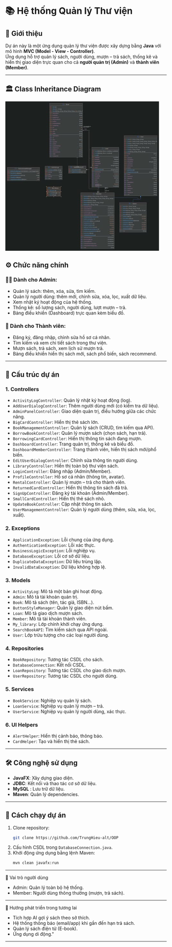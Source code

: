 # 📚 Hệ thống Quản lý Thư viện

## 📝 Giới thiệu
Dự án này là một ứng dụng quản lý thư viện được xây dựng bằng **Java** với mô hình **MVC (Model - View - Controller)**.  
Ứng dụng hỗ trợ quản lý sách, người dùng, mượn – trả sách, thống kê và hiển thị giao diện trực quan cho cả **người quản trị (Admin)** và **thành viên (Member)**.  

---

## 🏛️ Class Inheritance Diagram
![Sơ đồ lớp kế thừa](src/main/resources/images/class_inherent_diagram.jpg)

## ⚙️ Chức năng chính
### 👨‍💼 Dành cho Admin:
- Quản lý sách: thêm, xóa, sửa, tìm kiếm.
- Quản lý người dùng: thêm mới, chỉnh sửa, xóa, lọc, xuất dữ liệu.
- Xem nhật ký hoạt động của hệ thống.
- Thống kê: số lượng sách, người dùng, lượt mượn – trả.
- Bảng điều khiển (Dashboard) trực quan kèm biểu đồ.

### 👤 Dành cho Thành viên:
- Đăng ký, đăng nhập, chỉnh sửa hồ sơ cá nhân.
- Tìm kiếm và xem chi tiết sách trong thư viện.
- Mượn sách, trả sách, xem lịch sử mượn trả.
- Bảng điều khiển hiển thị sách mới, sách phổ biến, sách recommend.

---

## 📂 Cấu trúc dự án
### 1. **Controllers**
- `ActivityLogController`: Quản lý nhật ký hoạt động (log).
- `AddUserDialogController`: Thêm người dùng mới (có kiểm tra dữ liệu).
- `AdminPanelController`: Giao diện quản trị, điều hướng giữa các chức năng.
- `BigCardController`: Hiển thị thẻ sách lớn.
- `BookManagementController`: Quản lý sách (CRUD, tìm kiếm qua API).
- `BorrowBookController`: Quản lý mượn sách (chọn sách, hạn trả).
- `BorrowingCardController`: Hiển thị thông tin sách đang mượn.
- `DashboardController`: Trang quản trị, thống kê và biểu đồ.
- `DashboardMemberController`: Trang thành viên, hiển thị sách mới/phổ biến.
- `EditUserDialogController`: Chỉnh sửa thông tin người dùng.
- `LibraryController`: Hiển thị toàn bộ thư viện sách.
- `LoginController`: Đăng nhập (Admin/Member).
- `ProfileController`: Hồ sơ cá nhân (thông tin, avatar).
- `RentalController`: Quản lý mượn – trả cho thành viên.
- `ReturnedCardController`: Hiển thị thông tin sách đã trả.
- `SignUpController`: Đăng ký tài khoản (Admin/Member).
- `SmallCardController`: Hiển thị thẻ sách nhỏ.
- `UpdateBookController`: Cập nhật thông tin sách.
- `UserManagementController`: Quản lý người dùng (thêm, sửa, xóa, lọc, xuất).

### 2. **Exceptions**
- `ApplicationException`: Lỗi chung của ứng dụng.
- `AuthenticationException`: Lỗi xác thực.
- `BusinessLogicException`: Lỗi nghiệp vụ.
- `DatabaseException`: Lỗi cơ sở dữ liệu.
- `DuplicateDataException`: Dữ liệu trùng lặp.
- `InvalidDataException`: Dữ liệu không hợp lệ.

### 3. **Models**
- `ActivityLog`: Mô tả một bản ghi hoạt động.
- `Admin`: Mô tả tài khoản quản trị.
- `Book`: Mô tả sách (tên, tác giả, ISBN...).
- `ButtonStyleManager`: Quản lý giao diện nút bấm.
- `Loan`: Mô tả giao dịch mượn sách.
- `Member`: Mô tả tài khoản thành viên.
- `My_library`: Lớp chính khởi chạy ứng dụng.
- `SearchBookAPI`: Tìm kiếm sách qua API ngoài.
- `User`: Lớp trừu tượng cho các loại người dùng.

### 4. **Repositories**
- `BookRepository`: Tương tác CSDL cho sách.
- `DatabaseConnection`: Kết nối CSDL.
- `LoanRepository`: Tương tác CSDL cho giao dịch mượn.
- `UserRepository`: Tương tác CSDL cho người dùng.

### 5. **Services**
- `BookService`: Nghiệp vụ quản lý sách.
- `LoanService`: Nghiệp vụ quản lý mượn – trả.
- `UserService`: Nghiệp vụ quản lý người dùng, xác thực.

### 6. **UI Helpers**
- `AlertHelper`: Hiển thị cảnh báo, thông báo.
- `CardHelper`: Tạo và hiển thị thẻ sách.

---

## 🛠️ Công nghệ sử dụng
- **JavaFX**: Xây dựng giao diện.
- **JDBC**: Kết nối và thao tác cơ sở dữ liệu.
- **MySQL** : Lưu trữ dữ liệu.
- **Maven**: Quản lý dependencies.

---

## 🚀 Cách chạy dự án
1. Clone repository:
   ```bash
   git clone https://github.com/TrungHieu-alt/OOP
   ```
2. Cấu hình CSDL trong `DatabaseConnection.java`.
3. Khởi động ứng dụng bằng lệnh Maven:
   ```bash
   mvn clean javafx:run
   ```
---

👥 Vai trò người dùng
- Admin: Quản lý toàn bộ hệ thống.
- Member: Người dùng thông thường (mượn, trả sách).

---

📌 Hướng phát triển trong tương lai
- Tích hợp AI gợi ý sách theo sở thích.
- Hệ thống thông báo (email/app) khi gần đến hạn trả sách.
- Quản lý sách điện tử (E-book).
- Ứng dụng di động."

---

